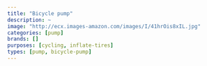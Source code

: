 ```yaml
---
title: "Bicycle pump"
description: ~
image: "http://ecx.images-amazon.com/images/I/41hrOis8xIL.jpg"
categories: [pump]
brands: []
purposes: [cycling, inflate-tires]
types: [pump, bicycle-pump]
---
```

